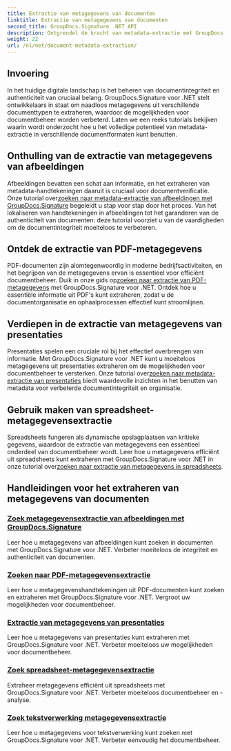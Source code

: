 ```yaml
---
title: Extractie van metagegevens van documenten
linktitle: Extractie van metagegevens van documenten
second_title: GroupDocs.Signature .NET API
description: Ontgrendel de kracht van metadata-extractie met GroupDocs.Signature voor .NET. Leer moeiteloos metagegevens van documenten zoeken en extraheren voor beter beheer.
weight: 22
url: /nl/net/document-metadata-extraction/
---
```


## Invoering

In het huidige digitale landschap is het beheren van documentintegriteit en authenticiteit van cruciaal belang. GroupDocs.Signature voor .NET stelt ontwikkelaars in staat om naadloos metagegevens uit verschillende documenttypen te extraheren, waardoor de mogelijkheden voor documentbeheer worden verbeterd. Laten we een reeks tutorials bekijken waarin wordt onderzocht hoe u het volledige potentieel van metadata-extractie in verschillende documentformaten kunt benutten.

## Onthulling van de extractie van metagegevens van afbeeldingen
 Afbeeldingen bevatten een schat aan informatie, en het extraheren van metadata-handtekeningen daaruit is cruciaal voor documentverificatie. Onze tutorial over[zoeken naar metadata-extractie van afbeeldingen met GroupDocs.Signature](./search-image-metadata-extraction/) begeleidt u stap voor stap door het proces. Van het lokaliseren van handtekeningen in afbeeldingen tot het garanderen van de authenticiteit van documenten: deze tutorial voorziet u van de vaardigheden om de documentintegriteit moeiteloos te verbeteren.

## Ontdek de extractie van PDF-metagegevens
PDF-documenten zijn alomtegenwoordig in moderne bedrijfsactiviteiten, en het begrijpen van de metagegevens ervan is essentieel voor efficiënt documentbeheer. Duik in onze gids op[zoeken naar extractie van PDF-metagegevens](./search-pdf-metadata-extraction/) met GroupDocs.Signature voor .NET. Ontdek hoe u essentiële informatie uit PDF's kunt extraheren, zodat u de documentorganisatie en ophaalprocessen effectief kunt stroomlijnen.

## Verdiepen in de extractie van metagegevens van presentaties
 Presentaties spelen een cruciale rol bij het effectief overbrengen van informatie. Met GroupDocs.Signature voor .NET kunt u moeiteloos metagegevens uit presentaties extraheren om de mogelijkheden voor documentbeheer te versterken. Onze tutorial over[zoeken naar metadata-extractie van presentaties](./search-presentation-metadata-extraction/) biedt waardevolle inzichten in het benutten van metadata voor verbeterde documentintegriteit en organisatie.

## Gebruik maken van spreadsheet-metagegevensextractie
Spreadsheets fungeren als dynamische opslagplaatsen van kritieke gegevens, waardoor de extractie van metagegevens een essentieel onderdeel van documentbeheer wordt. Leer hoe u metagegevens efficiënt uit spreadsheets kunt extraheren met GroupDocs.Signature voor .NET in onze tutorial over[zoeken naar extractie van metagegevens in spreadsheets](./search-spreadsheet-metadata-extraction/). 

## Handleidingen voor het extraheren van metagegevens van documenten
### [Zoek metagegevensextractie van afbeeldingen met GroupDocs.Signature](./search-image-metadata-extraction/)
Leer hoe u metagegevens van afbeeldingen kunt zoeken in documenten met GroupDocs.Signature voor .NET. Verbeter moeiteloos de integriteit en authenticiteit van documenten.
### [Zoeken naar PDF-metagegevensextractie](./search-pdf-metadata-extraction/)
Leer hoe u metagegevenshandtekeningen uit PDF-documenten kunt zoeken en extraheren met GroupDocs.Signature voor .NET. Vergroot uw mogelijkheden voor documentbeheer.
### [Extractie van metagegevens van presentaties](./search-presentation-metadata-extraction/)
Leer hoe u metagegevens van presentaties kunt extraheren met GroupDocs.Signature voor .NET. Verbeter moeiteloos uw mogelijkheden voor documentbeheer.
### [Zoek spreadsheet-metagegevensextractie](./search-spreadsheet-metadata-extraction/)
Extraheer metagegevens efficiënt uit spreadsheets met GroupDocs.Signature voor .NET. Verbeter moeiteloos documentbeheer en -analyse.
### [Zoek tekstverwerking metagegevensextractie](./search-word-processing-metadata-extraction/)
Leer hoe u metagegevens voor tekstverwerking kunt zoeken met GroupDocs.Signature voor .NET. Verbeter eenvoudig het documentbeheer.